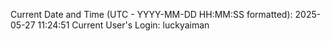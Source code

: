 Current Date and Time (UTC - YYYY-MM-DD HH:MM:SS formatted): 2025-05-27 11:24:51
Current User's Login: luckyaiman
